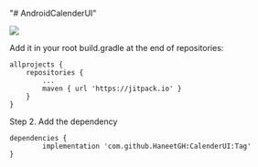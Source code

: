 "# AndroidCalenderUI"

[![](https://jitpack.io/v/HaneetGH/CalenderUI.svg)](https://jitpack.io/#HaneetGH/CalenderUI)

Add it in your root build.gradle at the end of repositories:

	allprojects {
		repositories {
			...
			maven { url 'https://jitpack.io' }
		}
	}
Step 2. Add the dependency

	dependencies {
	        implementation 'com.github.HaneetGH:CalenderUI:Tag'
	}
